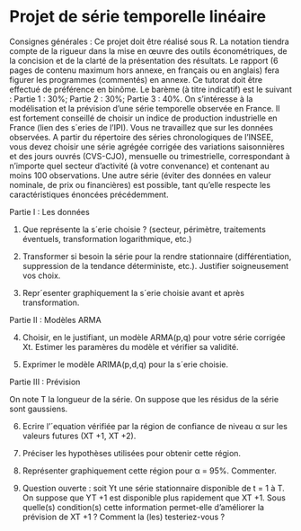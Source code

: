 # Projet de série temporelle linéaire

Consignes générales : Ce projet doit être réalisé sous R. La notation tiendra compte de la rigueur dans la
mise en œuvre des outils économétriques, de la concision et de la clarté de la présentation des résultats. Le
rapport (6 pages de contenu maximum hors annexe, en français ou en anglais) fera figurer les programmes
(commentés) en annexe. Ce tutorat doit être effectué de préférence en binôme.
Le barème (à titre indicatif) est le suivant : Partie 1 : 30%; Partie 2 : 30%; Partie 3 : 40%.
On s’intéresse à la modélisation et la prévision d’une série temporelle observée en France. Il est fortement
conseillé de choisir un indice de production industrielle en France (lien des s´eries de l’IPI). Vous ne travaillez
que sur les données observées. A partir du répertoire des séries chronologiques de l’INSEE, vous devez choisir 
une série agrégée corrigée des variations saisonnières et des jours ouvrés (CVS-CJO), mensuelle ou trimestrielle,
correspondant à n’importe quel secteur d’activité (à votre convenance) et contenant au moins 100 observations.
Une autre série (éviter des données en valeur nominale, de prix ou financières) est possible, tant qu’elle respecte
les caractéristiques énoncées précédemment.

Partie I : Les données

1. Que représente la s´erie choisie ? (secteur, périmètre, traitements éventuels, transformation logarithmique, etc.)

2. Transformer si besoin la série pour la rendre stationnaire (différentiation, suppression de la tendance
déterministe, etc.). Justifier soigneusement vos choix.

3. Repr´esenter graphiquement la s´erie choisie avant et après transformation.

Partie II : Modèles ARMA

4. Choisir, en le justifiant, un modèle ARMA(p,q) pour votre série corrigée Xt. Estimer les paramères
du modèle et vérifier sa validité.

5. Exprimer le modèle ARIMA(p,d,q) pour la s´erie choisie.

Partie III : Prévision

On note T la longueur de la série. On suppose que les résidus de la série sont gaussiens.

6. Ecrire l’´equation vérifiée par la région de confiance de niveau α sur les valeurs futures (XT +1, XT +2).

7. Préciser les hypothèses utilisées pour obtenir cette région.

8. Représenter graphiquement cette région pour α = 95%. Commenter.

9. Question ouverte : soit Yt une série stationnaire disponible de t = 1 à T. On suppose que YT +1
est disponible plus rapidement que XT +1. Sous quelle(s) condition(s) cette information permet-elle
d’améliorer la prévision de XT +1 ? Comment la (les) testeriez-vous ?

